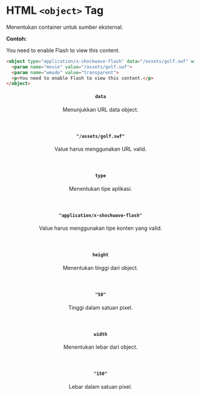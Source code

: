 # HTML `<object>` Tag

Menentukan container untuk sumber eksternal.

<div class="example">
	<p class="example__label"><strong>Contoh:</strong></p>
	<div class="example__preview">
    <object type="application/x-shockwave-flash" data="/assets/golf.swf" width="800" height="360">
  <param name="movie" value="/assets/golf.swf">
  <param name="wmode" value="transparent">
  <p>You need to enable Flash to view this content.</p>
</object>
	</div>
</div>

```html
<object type="application/x-shockwave-flash" data="/assets/golf.swf" width="800" height="360">
  <param name="movie" value="/assets/golf.swf">
  <param name="wmode" value="transparent">
  <p>You need to enable Flash to view this content.</p>
</object>
```

<article class="attribute attribute--required">
	<header class="attribute__header">
		<h4 class="attribute__name">
			<code class="attribute__tag">data</code>
		</h4>
		<div class="attribute__desc">
			<p>Menunjukkan URL data object.</p>
		</div>
	</header>
	<div class="attribute__values">
		<article class="attribute__value">
			<header class="attribute__value-header">
				<h4 class="attribute__value-title">
					<code class="attribute__value-tag">"/assets/golf.swf"</code>
				</h4>
				<div class="attribute__value-desc">
					<p>Value harus menggunakan URL valid.</p>
				</div>
			</header>
		</article>
	</div>
</article>
<article class="attribute attribute--required">
	<header class="attribute__header">
		<h4 class="attribute__name">
			<code class="attribute__tag">type</code>
		</h4>
		<div class="attribute__desc">
			<p>Menentukan tipe aplikasi.</p>
		</div>
	</header>
	<div class="attribute__values">
		<article class="attribute__value">
			<header class="attribute__value-header">
				<h4 class="attribute__value-title">
					<code class="attribute__value-tag">"application/x-shockwave-flash"</code>
				</h4>
				<div class="attribute__value-desc">
					<p>Value harus menggunakan tipe konten yang valid.</p>
				</div>
			</header>
		</article>
	</div>
</article>
<article class="attribute attribute--required">
	<header class="attribute__header">
		<h4 class="attribute__name">
			<code class="attribute__tag">height</code>
		</h4>
		<div class="attribute__desc">
			<p>Menentukan tinggi dari object.</p>
		</div>
	</header>
	<div class="attribute__values">
		<article class="attribute__value">
			<header class="attribute__value-header">
				<h4 class="attribute__value-title">
					<code class="attribute__value-tag">"50"</code>
				</h4>
				<div class="attribute__value-desc">
					<p>Tinggi dalam satuan pixel.</p>
				</div>
			</header>
		</article>
	</div>
</article>
<article class="attribute attribute--required">
	<header class="attribute__header">
		<h4 class="attribute__name">
			<code class="attribute__tag">width</code>
		</h4>
		<div class="attribute__desc">
			<p>Menentukan lebar dari object.</p>
		</div>
	</header>
	<div class="attribute__values">
		<article class="attribute__value">
			<header class="attribute__value-header">
				<h4 class="attribute__value-title">
					<code class="attribute__value-tag">"150"</code>
				</h4>
				<div class="attribute__value-desc">
					<p>Lebar dalam satuan pixel.</p>
				</div>
			</header>
		</article>
	</div>
</article>